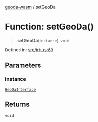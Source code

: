 [geoda-wasm](../globals.md) / setGeoDa

# Function: setGeoDa()

> **setGeoDa**(`instance`): `void`

Defined in: [src/init.ts:83](https://github.com/GeoDaCenter/geoda-lib/blob/92ce80b2e81e5a6276ad0890a9a8fe638734b201/src/js/src/init.ts#L83)

## Parameters

### instance

[`GeoDaInterface`](../interfaces/GeoDaInterface.md)

## Returns

`void`
